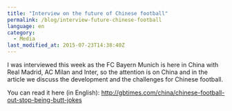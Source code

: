 ```yaml
---
title: "Interview on the future of Chinese football"
permalink: /blog/interview-future-chinese-football
language: en
category:
  - Media
last_modified_at: 2015-07-23T14:38:40Z
---
```


I was interviewed this week as the FC Bayern Munich is here in China with Real Madrid, AC Milan and Inter, so the attention is on China and in the article we discuss the development and the challenges for Chinese football.

You can read it here (in English): <http://gbtimes.com/china/chinese-football-out-stop-being-butt-jokes>
